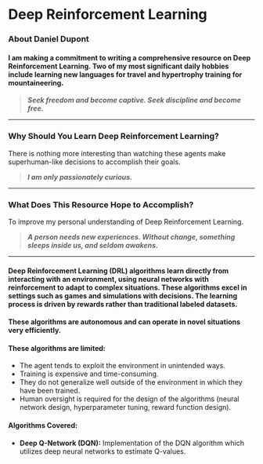 # Deep Reinforcement Learning

### About Daniel Dupont

#### I am making a commitment to writing a comprehensive resource on Deep Reinforcement Learning. Two of my most significant daily hobbies include learning new languages for travel and hypertrophy training for mountaineering.


> ***Seek freedom and become captive. Seek discipline and become free.***
---

### Why Should You Learn Deep Reinforcement Learning?

There is nothing more interesting than watching these agents make superhuman-like decisions to accomplish their goals.


> ***I am only passionately curious.***

---


### What Does This Resource Hope to Accomplish?

To improve my personal understanding of Deep Reinforcement Learning.

> ***A person needs new experiences. Without change, something sleeps inside us, and seldom awakens.***

---

#### Deep Reinforcement Learning (DRL) algorithms learn directly from interacting with an environment, using neural networks with reinforcement to adapt to complex situations. These algorithms excel in settings such as games and simulations with decisions. The learning process is driven by rewards rather than traditional labeled datasets.

#### These algorithms are autonomous and can operate in novel situations very efficiently.

#### These algorithms are limited:
- The agent tends to exploit the environment in unintended ways.
- Training is expensive and time-consuming.
- They do not generalize well outside of the environment in which they have been trained.
- Human oversight is required for the design of the algorithms (neural network design, hyperparameter tuning, reward function design).

#### Algorithms Covered:

- **Deep Q-Network (DQN):** Implementation of the DQN algorithm which utilizes deep neural networks to estimate Q-values.
